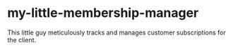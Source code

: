 my-little-membership-manager
============================

This little guy meticulously tracks and manages customer subscriptions for the client. 
